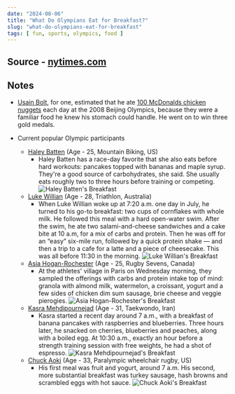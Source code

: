 ```yaml
---
date: "2024-08-06"
title: "What Do Olympians Eat for Breakfast?"
slug: "what-do-olympians-eat-for-breakfast"
tags: [ fun, sports, olympics, food ]
---
```




## Source - [nytimes.com][1]

## Notes
* [Usain Bolt][2], for one, estimated that he ate [100 McDonalds chicken nuggets][3] each day at the 2008 Beijing Olympics, because they were a familiar food he knew his stomach could handle. He went on to win three gold medals.
* Current popular Olympic participants
  * [Haley Batten][4] (Age - 25, Mountain Biking, US)
    * Haley Batten has a race-day favorite that she also eats before hard workouts: pancakes topped with bananas and maple syrup. They're a good source of carbohydrates, she said. She usually eats roughly two to three hours before training or competing.
      ![Haley Batten's Breakfast][5]
  * [Luke Willian][6] (Age - 28, Triathlon, Australia)
    * When Luke Willian woke up at 7:20 a.m. one day in July, he turned to his go-to breakfast: two cups of cornflakes with whole milk. He followed this meal with a hard open-water swim. After the swim, he ate two salami-and-cheese sandwiches and a cake bite at 10 a.m, for a mix of carbs and protein. Then he was off for an “easy” six-mile run, followed by a quick protein shake — and then a trip to a cafe for a latte and a piece of cheesecake. This was all before 11:30 in the morning.
      ![Luke Willian's Breakfast][7]
  * [Asia Hogan-Rochester][8] (Age - 25, Rugby Sevens, Canada)
    * At the athletes' village in Paris on Wednesday morning, they sampled the offerings with carbs and protein intake top of mind: granola with almond milk, watermelon, a croissant, yogurt and a few sides of chicken dim sum sausage, brie cheese and veggie pierogies.
      ![Asia Hogan-Rochester's Breakfast][9]
  * [Kasra Mehdipournejad][10] (Age - 31, Taekwondo, Iran)
    * Kasra started a recent day around 7 a.m., with a breakfast of banana pancakes with raspberries and blueberries. Three hours later, he snacked on cherries, blueberries and peaches, along with a boiled egg. At 10:30 a.m., exactly an hour before a strength training session with free weights, he had a shot of espresso.
      ![Kasra Mehdipournejad's Breakfast][11]
  * [Chuck Aoki][12] (Age - 33, Paralympic wheelchair rugby, US)
    * His first meal was fruit and yogurt, around 7 a.m. His second, more substantial breakfast was turkey sausage, hash browns and scrambled eggs with hot sauce.
      ![Chuck Aoki's Breakfast][13]



   [1]: https://archive.ph/20240724151840/https://www.nytimes.com/2024/07/24/well/eat/olympic-athletes-breakfast-nutrition.html
   [2]: https://usainbolt.com/
   [3]: https://archive.ph/o/uZhyV/https://www.nbcsports.com/olympics/news/usain-bolt-beijing-olympics-2008-chicken-nuggets
   [4]: https://en.wikipedia.org/wiki/Haley_Batten
   [5]: /reads/2024/08/images/breakfast-haley-batten.png
   [6]: https://en.wikipedia.org/wiki/Luke_Willian
   [7]: /reads/2024/08/images/breakfast-luke-willian.png
   [8]: https://en.wikipedia.org/wiki/Asia_Hogan-Rochester
   [9]: /reads/2024/08/images/breakfast-asia-hogan-rochester.png
  [10]: https://en.wikipedia.org/wiki/Kasra_Mehdipournejad
  [11]: /reads/2024/08/images/breakfast-kasra-mehdipournejad.png
  [12]: https://en.wikipedia.org/wiki/Chuck_Aoki
  [13]: /reads/2024/08/images/breakfast-chuck-aoki.png
